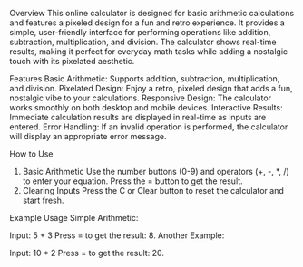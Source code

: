 Overview
This online calculator is designed for basic arithmetic calculations and features a pixeled design for a fun and retro experience. It provides a simple, user-friendly interface for performing operations like addition, subtraction, multiplication, and division. The calculator shows real-time results, making it perfect for everyday math tasks while adding a nostalgic touch with its pixelated aesthetic.

Features
Basic Arithmetic: Supports addition, subtraction, multiplication, and division.
Pixelated Design: Enjoy a retro, pixeled design that adds a fun, nostalgic vibe to your calculations.
Responsive Design: The calculator works smoothly on both desktop and mobile devices.
Interactive Results: Immediate calculation results are displayed in real-time as inputs are entered.
Error Handling: If an invalid operation is performed, the calculator will display an appropriate error message.

How to Use
1. Basic Arithmetic
Use the number buttons (0-9) and operators (+, -, *, /) to enter your equation.
Press the = button to get the result.
2. Clearing Inputs
Press the C or Clear button to reset the calculator and start fresh.

Example Usage
Simple Arithmetic:

Input: 5 + 3
Press = to get the result: 8.
Another Example:

Input: 10 * 2
Press = to get the result: 20.
